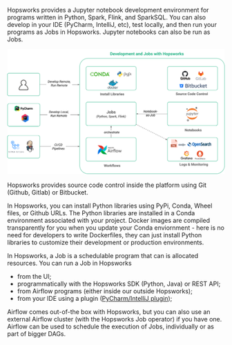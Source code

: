 Hopsworks provides a Jupyter notebook development environment for programs written in Python, Spark, Flink, and SparkSQL. You can also develop in your IDE (PyCharm, IntelliJ, etc), test locally, and then run your programs as Jobs in Hopsworks. Jupyter notebooks can also be run as Jobs.

<img src="../../../assets/images/concepts/dev/dev-inside.svg">


Hopsworks provides source code control inside the platform using Git (Github, Gitlab) or Bitbucket.

In Hopsworks, you can install Python libraries using PyPi, Conda, Wheel files, or Github URLs. The Python libraries are installed in a Conda environment associated with your project. Docker images are compiled transparently for you when you update your Conda enviornment - here is no need for developers to write Dockerfiles, they can just install Python libraries to customize their development or production environments.

In Hopsworks, a Job is a schedulable program that can is allocated resources. You can run a Job in Hopsworks 

* from the UI;
* programmatically with the Hopsworks SDK (Python, Java) or REST API;
* from Airflow programs (either inside our outside Hopsworks);
* from your IDE using a plugin ([PyCharm/IntelliJ plugin](https://plugins.jetbrains.com/plugin/15537-hopsworks));

Airflow comes out-of-the box with Hopsworks, but you can also use an external Airflow cluster (with the Hopsworks Job operator) if you have one. Airflow can be used to schedule the execution of Jobs, individually or as part of bigger DAGs.
